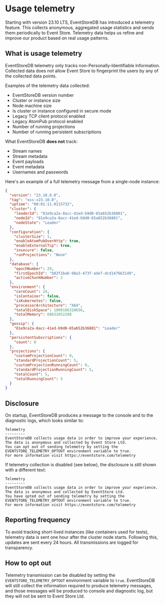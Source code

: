 # Usage telemetry

Starting with version 23.10 LTS, EventStoreDB has introduced a telemetry feature. This collects anonymous, aggregated usage statistics and sends them periodically to Event Store. Telemetry data helps us refine and improve our product based on real usage patterns.

## What is usage telemetry

EventStoreDB telemetry only tracks non-Personally-Identifiable Information. Collected data does not allow Event Store to fingerprint the users by any of the collected data points.

Examples of the telemetry data collected:

* EventStoreDB version number
* Cluster or instance size
* Node machine size
* Is cluster or instance configured in secure mode
* Legacy TCP client protocol enabled
* Legacy AtomPub protocol enabled
* Number of running projections
* Number of running persistent subscriptions

What EventStoreDB **does not** track:

* Stream names
* Stream metadata
* Event payloads
* Event metadata
* Usernames and passwords

Here's an example of a full telemetry message from a single-node instance:

```json
{
  "version": "23.10.0.0",
  "tag": "oss-v23.10.0",
  "uptime": "00:01:11.0115732",
  "cluster": {
    "leaderId": "81e9ca2a-8acc-41ed-b9d0-65a652b36801",
    "nodeId": "81e9ca2a-8acc-41ed-b9d0-65a652b36801",
    "nodeState": "Leader"
  },
  "configuration": {
    "clusterSize": 1,
    "enableAtomPubOverHttp": true,
    "enableExternalTcp": true,
    "insecure": false,
    "runProjections": "None"
  },
  "database": {
    "epochNumber": 29,
    "firstEpochId": "b02f1ba6-98a3-473f-ade7-dcd1476b2149",
    "activeChunkNumber": 2
  },
  "environment": {
    "coreCount": 24,
    "isContainer": false,
    "isKubernetes": false,
    "processorArchitecture": "X64",
    "totalDiskSpace": 1000186310656,
    "totalMemory": 68631052288
  },
  "gossip": {
    "81e9ca2a-8acc-41ed-b9d0-65a652b36801": "Leader"
  },
  "persistentSubscriptions": {
    "count": 0
  },
  "projections": {
    "customProjectionCount": 0,
    "standardProjectionCount": 5,
    "customProjectionRunningCount": 0,
    "standardProjectionRunningCount": 5,
    "totalCount": 5,
    "totalRunningCount": 5
  }
}
```

## Disclosure

On startup, EventStoreDB produces a message to the console and to the diagnostic logs, which looks similar to:

```
Telemetry
---------
EventStoreDB collects usage data in order to improve your experience. The data is anonymous and collected by Event Store Ltd.
You can opt out of sending telemetry by setting the EVENTSTORE_TELEMETRY_OPTOUT environment variable to true.
For more information visit https://eventstore.com/telemetry
```

If telemetry collection is disabled (see below), the disclosure is still shown with a different text:

```
Telemetry
---------
EventStoreDB collects usage data in order to improve your experience. The data is anonymous and collected by EventStore Ltd.
You have opted out of sending telemetry by setting the EVENTSTORE_TELEMETRY_OPTOUT environment variable to true.
For more information visit https://eventstore.com/telemetry
```

## Reporting frequency

To avoid tracking short-lived instances (like containers used for tests), telemetry data is sent one hour after the cluster node starts. Following this, updates are sent every 24 hours. All transmissions are logged for transparency.

## How to opt out

Telemetry transmission can be disabled by setting the `EVENTSTORE_TELEMETRY_OPTOUT` environment variable to `true`. EventStoreDB will still collect the information required to produce telemetry messages, and those messages will be produced to console and diagnostic log, but they will not be sent to Event Store Ltd.
